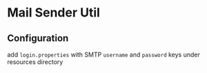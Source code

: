 # Mail Sender Util
## Configuration
add `login.properties` with SMTP `username` and `password` keys under resources directory